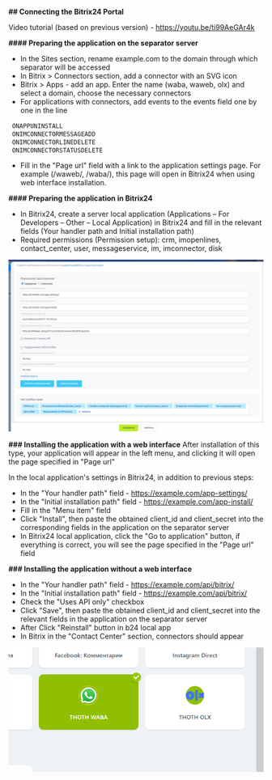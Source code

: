**## Connecting the Bitrix24 Portal**

Video tutorial (based on previous version) - https://youtu.be/ti99AeGAr4k

**#### Preparing the application on the separator server**

+ In the Sites section, rename example.com to the domain through which separator will be accessed
+ In Bitrix > Connectors section, add a connector with an SVG icon
+ Bitrix > Apps - add an app. Enter the name (waba, waweb, olx) and select a domain, choose the necessary connectors
+ For applications with connectors, add events to the events field one by one in the line
```
 ONAPPUNINSTALL
 ONIMCONNECTORMESSAGEADD
 ONIMCONNECTORLINEDELETE
 ONIMCONNECTORSTATUSDELETE
 ```
+ Fill in the "Page url" field with a link to the application settings page. For example (/waweb/, /waba/), this page will open in Bitrix24 when using web interface installation.

**#### Preparing the application in Bitrix24**
+ In Bitrix24, create a server local application (Applications – For Developers – Other – Local Application) in Bitrix24 and fill in the relevant fields (Your handler path and Initial installation path)
+ Required permissions (Permission setup): crm, imopenlines, contact_center, user, messageservice, im, imconnector, disk

![b24 local app](img/b24_local_app.png)

**### Installing the application with a web interface**
After installation of this type, your application will appear in the left menu, and clicking it will open the page specified in "Page url"

In the local application's settings in Bitrix24, in addition to previous steps:

+ In the "Your handler path" field - https://example.com/app-settings/
+ In the "Initial installation path" field - https://example.com/app-install/
+ Fill in the "Menu item" field
+ Click "Install", then paste the obtained client_id and client_secret into the corresponding fields in the application on the separator server
+ In Bitrix24 local application, click the "Go to application" button, if everything is correct, you will see the page specified in the "Page url" field

**### Installing the application without a web interface**


+ In the "Your handler path" field -  https://example.com/api/bitrix/
+ In the "Initial installation path" field - https://example.com/api/bitrix/
+ Check the "Uses API only" checkbox
+ Click "Save", then paste the obtained client_id and client_secret into the relevant fields in the application on the separator server
+ After Click "Reinstall" button in b24 local app
+ In Bitrix in the "Contact Center" section, connectors should appear

![alt text](img/olx-connector.png)